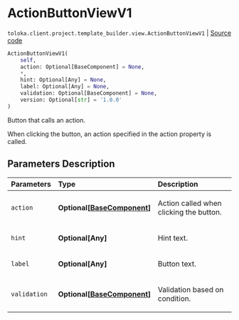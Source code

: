# ActionButtonViewV1
`toloka.client.project.template_builder.view.ActionButtonViewV1` | [Source code](https://github.com/Toloka/toloka-kit/blob/v0.1.24/src/client/project/template_builder/view.py#L63)

```python
ActionButtonViewV1(
    self,
    action: Optional[BaseComponent] = None,
    *,
    hint: Optional[Any] = None,
    label: Optional[Any] = None,
    validation: Optional[BaseComponent] = None,
    version: Optional[str] = '1.0.0'
)
```

Button that calls an action.


When clicking the button, an action specified in the action property is called.

## Parameters Description

| Parameters | Type | Description |
| :----------| :----| :-----------|
`action`|**Optional\[[BaseComponent](toloka.client.project.template_builder.base.BaseComponent.md)\]**|<p>Action called when clicking the button.</p>
`hint`|**Optional\[Any\]**|<p>Hint text.</p>
`label`|**Optional\[Any\]**|<p>Button text.</p>
`validation`|**Optional\[[BaseComponent](toloka.client.project.template_builder.base.BaseComponent.md)\]**|<p>Validation based on condition.</p>
